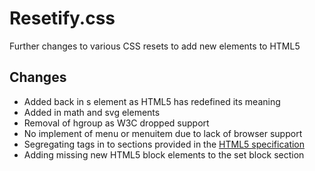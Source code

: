 # Resetify.css

Further changes to various CSS resets to add new elements to HTML5

## Changes

-    Added back in s element as HTML5 has redefined its meaning
-    Added in math and svg elements
-    Removal of hgroup as W3C dropped support
-    No implement of menu or menuitem due to lack of browser support
-    Segregating tags in to sections provided in the [HTML5 specification](http://www.w3.org/TR/html5/)
-    Adding missing new HTML5 block elements to the set block section
